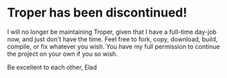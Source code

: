 # Troper has been discontinued!
I will no longer be maintaining Troper, given that I have a full-time day-job now, and just don't have the time.
Feel free to fork, copy, download, build, compile, or fix whatever you wish. You have my full permission to continue the project on your own if you so wish.

Be excellent to each other,
Elad

